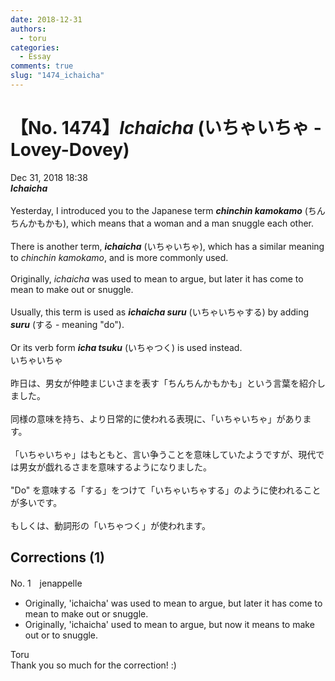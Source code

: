 ```yaml
---
date: 2018-12-31
authors:
  - toru
categories:
  - Essay
comments: true
slug: "1474_ichaicha"
---
```


# 【No. 1474】<strong><em>Ichaicha</em></strong> (いちゃいちゃ - Lovey-Dovey)
<div class="date">Dec 31, 2018 18:38</div>
<div id="post"><div id="body_show_ori">
<strong><em>Ichaicha</em></strong><br/><br/>Yesterday, I introduced you to the Japanese term <strong><em>chinchin kamokamo</em></strong> (ちんちんかもかも), which means that a woman and a man snuggle each other.<br/><br/>There is another term, <strong><em>ichaicha</em></strong> (いちゃいちゃ), which has a similar meaning to <em>chinchin kamokamo</em>, and is more commonly used.<br/><br/>Originally, <em>ichaicha</em> was used to mean to argue, but later it has come to mean to make out or snuggle.<br/><br/>Usually, this term is used as <strong><em>ichaicha suru</em></strong> (いちゃいちゃする) by adding <strong><em>suru</em></strong> (する - meaning "do").<br/><br/>Or its verb form <strong><em>icha tsuku</em></strong> (いちゃつく) is used instead.
</div></div>

<!-- more -->

<div id="post_ja"><div id="body_show_mo">
いちゃいちゃ<br/><br/>昨日は、男女が仲睦まじいさまを表す「ちんちんかもかも」という言葉を紹介しました。<br/><br/>同様の意味を持ち、より日常的に使われる表現に、「いちゃいちゃ」があります。<br/><br/>「いちゃいちゃ」はもともと、言い争うことを意味していたようですが、現代では男女が戯れるさまを意味するようになりました。<br/><br/>"Do" を意味する「する」をつけて「いちゃいちゃする」のように使われることが多いです。<br/><br/>もしくは、動詞形の「いちゃつく」が使われます。
</div></div>

## Corrections (1)
<div id="block"><div class="first_name"> No. 1　<span class="just_name">jenappelle</span></div><div id="block2">
<ul class="correction_field">
<li class="incorrect">Originally, 'ichaicha' was used to mean to argue, but later it has come to mean to make out or snuggle.</li>
<li class="corrected correct">
Originally, 'ichaicha' used to mean to argue, but now it means to make out or to snuggle.
</li>
</ul>
</div><div class="name"><span class="just_name">Toru</span><br>
Thank you so much for the correction! :)
</div>
</div>
